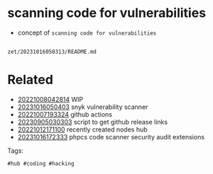# scanning code for vulnerabilities

- concept of `scanning code for vulnerabilities`

```
```

` zet/20231016050313/README.md `

# Related

- [20221008042814](/zet/20221008042814/README.md) WIP
- [20231016050403](/zet/20231016050403/README.md) snyk vulnerability scanner
- [20221007193324](/zet/20221007193324/README.md) github actions
- [20230905030303](/zet/20230905030303/README.md) script to get github release links
- [20221012171100](/zet/20221012171100/README.md) recently created nodes hub
- [20231016172333](/zet/20231016172333/README.md) phpcs code scanner security audit extensions

Tags:

    #hub #coding #hacking
